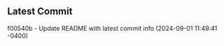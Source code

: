 
## Latest Commit
f00540b - Update README with latest commit info (2024-09-01 11:49:41 -0400) <Yunxi-Zhou>
